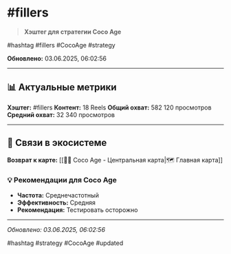 # #fillers

> **Хэштег для стратегии Coco Age**

#hashtag #fillers #CocoAge #strategy

**Обновлено:** 03.06.2025, 06:02:56

---

## 📊 Актуальные метрики

**Хэштег:** #fillers
**Контент:** 18 Reels
**Общий охват:** 582 120 просмотров
**Средний охват:** 32 340 просмотров

---

## 🔗 Связи в экосистеме

**Возврат к карте:** [[🥥✨ Coco Age - Центральная карта|🗺️ Главная карта]]

### 💡 Рекомендации для Coco Age
- **Частота:** Среднечастотный
- **Эффективность:** Средняя
- **Рекомендация:** Тестировать осторожно

---

*Обновлено: 03.06.2025, 06:02:56*

#hashtag #strategy #CocoAge #updated
